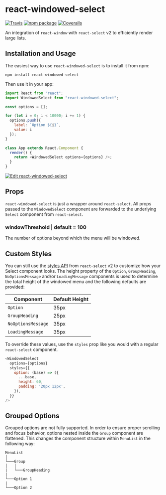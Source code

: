# react-windowed-select

[![Travis][build-badge]][build]
[![npm package][npm-badge]][npm]
[![Coveralls][coveralls-badge]][coveralls]

An integration of `react-window` with `react-select` v2 to efficiently render large lists.

## Installation and Usage

The easiest way to use `react-windowed-select` is to install it from npm:

```
npm install react-windowed-select
```

Then use it in your app:

```javascript
import React from "react";
import WindowedSelect from "react-windowed-select";

const options = [];

for (let i = 0; i < 10000; i += 1) {
  options.push({
    label: `Option ${i}`,
    value: i
  });
}

class App extends React.Component {
  render() {
    return <WindowedSelect options={options} />;
  }
}
```

[![Edit react-windowed-select](https://codesandbox.io/static/img/play-codesandbox.svg)](https://codesandbox.io/s/n592j4l13m)


## Props

`react-windowed-select` is just a wrapper around `react-select`.
All props passed to the `WindowedSelect` component are forwarded to the underlying `Select` component from `react-select`.

### windowThreshold | default = 100

The number of options beyond which the menu will be windowed.

## Custom Styles

You can still use the [styles API](https://www.react-select.com/styles) from `react-select` v2 to customize how your Select component looks.
The height property of the `Option`, `GroupHeading`, `NoOptionsMessage` and/or `LoadingMessage` components is used to determine the total height of the windowed menu and the following defaults are provided:

|Component         |Default Height|
|------------------|--------------|
|`Option`          |35px          |
|`GroupHeading`    |25px          |
|`NoOptionsMessage`|35px          |
|`LoadingMessage`  |35px          |

To override these values, use the `styles` prop like you would with a regular `react-select` component.

```javascript
<WindowedSelect
  options={options}
  styles={{
    option: (base) => ({
      ...base,
      height: 60,
      padding: '20px 12px',
    }),
  }}
/>
```

## Grouped Options

Grouped options are not fully supported.
In order to ensure proper scrolling and focus behavior, options nested inside the `Group` component are flattened. This changes the component structure within `MenuList` in the following way:

```
MenuList  
│
└───Group
│   │
|   └───GroupHeading
|
└───Option 1
|
└───Option 2
```

[build-badge]: https://img.shields.io/travis/jacobworrel/react-windowed-select/master.png?style=flat-square
[build]: https://travis-ci.org/jacobworrel/react-windowed-select

[npm-badge]: https://img.shields.io/npm/v/react-windowed-select.png?style=flat-square
[npm]: https://www.npmjs.com/package/react-windowed-select

[coveralls-badge]: https://img.shields.io/coveralls/jacobworrel/react-windowed-select/master.png?style=flat-square
[coveralls]: https://coveralls.io/github/jacobworrel/react-windowed-select
